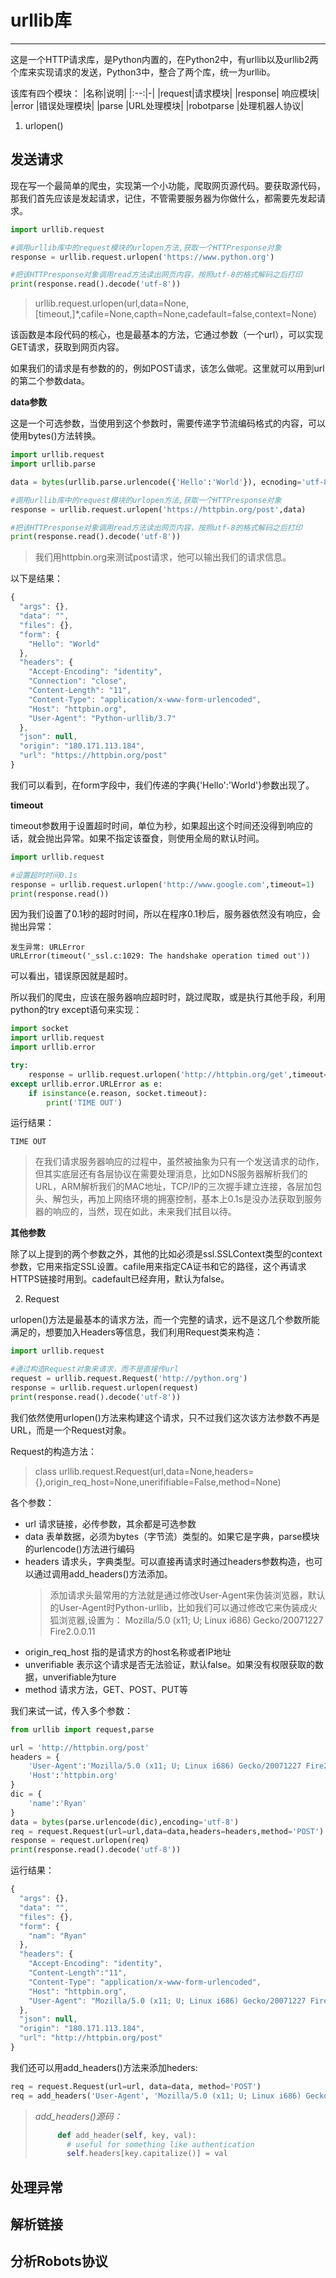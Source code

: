 # urllib库

---

这是一个HTTP请求库，是Python内置的，在Python2中，有urllib以及urllib2两个库来实现请求的发送，Python3中，整合了两个库，统一为urllib。

该库有四个模块：
|名称|说明|
|:--:|-|
|request|请求模块|
|response| 响应模块|
|error |错误处理模块|
|parse |URL处理模块|
|robotparse |处理机器人协议|

1. urlopen()

## 发送请求

现在写一个最简单的爬虫，实现第一个小功能，爬取网页源代码。要获取源代码，那我们首先应该是发起请求，记住，不管需要服务器为你做什么，都需要先发起请求。

```python
import urllib.request

#调用urllib库中的request模块的urlopen方法,获取一个HTTPresponse对象
response = urllib.request.urlopen('https://www.python.org')

#把该HTTPresponse对象调用read方法读出网页内容，按照utf-8的格式解码之后打印
print(response.read().decode('utf-8'))
```

> urllib.request.urlopen(url,data=None,[timeout,]*,cafile=None,capth=None,cadefault=false,context=None) 

该函数是本段代码的核心，也是最基本的方法，它通过参数（一个url），可以实现GET请求，获取到网页内容。

如果我们的请求是有参数的的，例如POST请求，该怎么做呢。这里就可以用到url的第二个参数data。

**data参数**

这是一个可选参数，当使用到这个参数时，需要传递字节流编码格式的内容，可以使用bytes()方法转换。

```python
import urllib.request
import urllib.parse

data = bytes(urllib.parse.urlencode({'Hello':'World'}), ecnoding='utf-8')

#调用urllib库中的request模块的urlopen方法,获取一个HTTPresponse对象
response = urllib.request.urlopen('https://httpbin.org/post',data)

#把该HTTPresponse对象调用read方法读出网页内容，按照utf-8的格式解码之后打印
print(response.read().decode('utf-8'))
```

> 我们用httpbin.org来测试post请求，他可以输出我们的请求信息。

以下是结果：
```JavaScript
{
  "args": {},
  "data": "",
  "files": {},
  "form": {
    "Hello": "World"
  },
  "headers": {
    "Accept-Encoding": "identity",
    "Connection": "close",
    "Content-Length": "11",
    "Content-Type": "application/x-www-form-urlencoded",
    "Host": "httpbin.org",
    "User-Agent": "Python-urllib/3.7"
  },
  "json": null,
  "origin": "180.171.113.184",
  "url": "https://httpbin.org/post"
}
```

我们可以看到，在form字段中，我们传递的字典{'Hello':'World'}参数出现了。

**timeout**

timeout参数用于设置超时时间，单位为秒，如果超出这个时间还没得到响应的话，就会抛出异常。如果不指定该蚕食，则使用全局的默认时间。

```python
import urllib.request

#设置超时时间0.1s
response = urllib.request.urlopen('http://www.google.com',timeout=1)
print(response.read())
```

因为我们设置了0.1秒的超时时间，所以在程序0.1秒后，服务器依然没有响应，会抛出异常：
```
发生异常: URLError
URLError(timeout('_ssl.c:1029: The handshake operation timed out'))
```

可以看出，错误原因就是超时。

所以我们的爬虫，应该在服务器响应超时时，跳过爬取，或是执行其他手段，利用python的try except语句来实现：

```python
import socket
import urllib.request
import urllib.error

try:
    response = urllib.request.urlopen('http://httpbin.org/get',timeout=0.1)
except urllib.error.URLError as e:
    if isinstance(e.reason, socket.timeout):
        print('TIME OUT')
```
运行结果：
```
TIME OUT
```
> 在我们请求服务器响应的过程中，虽然被抽象为只有一个发送请求的动作，但其实底层还有各层协议在需要处理消息，比如DNS服务器解析我们的URL，ARM解析我们的MAC地址，TCP/IP的三次握手建立连接，各层加包头、解包头，再加上网络环境的拥塞控制，基本上0.1s是没办法获取到服务器的响应的，当然，现在如此，未来我们拭目以待。

**其他参数**

除了以上提到的两个参数之外，其他的比如必须是ssl.SSLContext类型的context参数，它用来指定SSL设置。cafile用来指定CA证书和它的路径，这个再请求HTTPS链接时用到。cadefault已经弃用，默认为false。

2. Request

urlopen()方法是最基本的请求方法，而一个完整的请求，远不是这几个参数所能满足的，想要加入Headers等信息，我们利用Request类来构造：
```python
import urllib.request

#通过构造Request对象来请求，而不是直接传url
request = urllib.request.Request('http://python.org')
response = urllib.request.urlopen(request)
print(response.read().decode('utf-8'))
```

我们依然使用urlopen()方法来构建这个请求，只不过我们这次该方法参数不再是URL，而是一个Request对象。

Request的构造方法：

> class urllib.request.Request(url,data=None,headers={},origin_req_host=None,unerififiable=False,method=None)

各个参数：

- url 请求链接，必传参数，其余都是可选参数
- data 表单数据，必须为bytes（字节流）类型的。如果它是字典，parse模块的urlencode()方法进行编码
- headers 请求头，字典类型。可以直接再请求时通过headers参数构造，也可以通过调用add_headers()方法添加。
  > 添加请求头最常用的方法就是通过修改User-Agent来伪装浏览器，默认的User-Agent时Python-urllib，比如我们可以通过修改它来伪装成火狐浏览器,设置为：
  > Mozilla/5.0 (x11; U; Linux i686) Gecko/20071227 Fire2.0.0.11
- origin_req_host 指的是请求方的host名称或者IP地址
- unverifiable 表示这个请求是否无法验证，默认false。如果没有权限获取的数据，unverifiable为ture
- method 请求方法，GET、POST、PUT等
  
我们来试一试，传入多个参数：
```python
from urllib import request,parse

url = 'http://httpbin.org/post'
headers = {
    'User-Agent':'Mozilla/5.0 (x11; U; Linux i686) Gecko/20071227 Fire2.0.0.11',
    'Host':'httpbin.org'
}
dic = {
    'name':'Ryan'
}
data = bytes(parse.urlencode(dic),encoding='utf-8')
req = request.Request(url=url,data=data,headers=headers,method='POST')
response = request.urlopen(req)
print(response.read().decode('utf-8'))
```
运行结果：
```JavaScript
{
  "args": {},
  "data": "",
  "files": {},
  "form": {
    "nam": "Ryan"
  },
  "headers": {
    "Accept-Encoding": "identity",
    "Content-Length":"11",
    "Content-Type": "application/x-www-form-urlencoded",
    "Host": "httpbin.org",
    "User-Agent": "Mozilla/5.0 (x11; U; Linux i686) Gecko/20071227 Fire2.0.0.11"
  },
  "json": null,
  "origin": "180.171.113.184",
  "url": "http://httpbin.org/post"
}
```

我们还可以用add_headers()方法来添加heders:
```python
req = request.Request(url=url, data=data, method='POST')
req = add_headers('User-Agent', 'Mozilla/5.0 (x11; U; Linux i686) Gecko/20071227 Fire2.0.0.11')
```
> *add_headers()源码：*
> ```python
>      def add_header(self, key, val):
>        # useful for something like authentication
>        self.headers[key.capitalize()] = val 
> ```


## 处理异常

## 解析链接

## 分析Robots协议